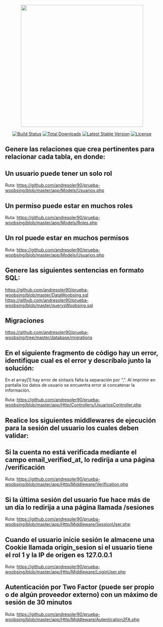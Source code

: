 <p align="center"><a href="https://laravel.com" target="_blank"><img src="https://raw.githubusercontent.com/laravel/art/master/logo-lockup/5%20SVG/2%20CMYK/1%20Full%20Color/laravel-logolockup-cmyk-red.svg" width="400"></a></p>

<p align="center">
<a href="https://travis-ci.org/laravel/framework"><img src="https://travis-ci.org/laravel/framework.svg" alt="Build Status"></a>
<a href="https://packagist.org/packages/laravel/framework"><img src="https://img.shields.io/packagist/dt/laravel/framework" alt="Total Downloads"></a>
<a href="https://packagist.org/packages/laravel/framework"><img src="https://img.shields.io/packagist/v/laravel/framework" alt="Latest Stable Version"></a>
<a href="https://packagist.org/packages/laravel/framework"><img src="https://img.shields.io/packagist/l/laravel/framework" alt="License"></a>
</p>

## Genere las relaciones que crea pertinentes para relacionar cada tabla, en donde:

## Un usuario puede tener un solo rol
Ruta: https://github.com/andresoler90/prueba-woobsing/blob/master/app/Models/Usuarios.php

## Un permiso puede estar en muchos roles

Ruta: https://github.com/andresoler90/prueba-woobsing/blob/master/app/Models/Roles.php

## Un rol puede estar en muchos permisos

Ruta: https://github.com/andresoler90/prueba-woobsing/blob/master/app/Models/Usuarios.php

## Genere las siguientes sentencias en formato SQL:
https://github.com/andresoler90/prueba-woobsing/blob/master/DataWoobsing.sql
https://github.com/andresoler90/prueba-woobsing/blob/master/querysWoobsing.sql

## Migraciones
https://github.com/andresoler90/prueba-woobsing/tree/master/database/migrations

## En el siguiente fragmento de código hay un error, identifique cual es el error y descríbalo junto la solución:

En el array[1] hay error de sintaxis falta la separación por “,”.
Al imprimir en pantalla los datos de usuario se encuentra error al concatenar la información.

Ruta: https://github.com/andresoler90/prueba-woobsing/blob/master/app/Http/Controllers/UsuariosController.php

## Realice los siguientes middlewares de ejecución para la sesión del usuario los cuales deben validar:

## Si la cuenta no está verificada mediante el campo email_verified_at, lo redirija a una página /verificación

Ruta: https://github.com/andresoler90/prueba-woobsing/blob/master/app/Http/Middleware/Verification.php

## Si la última sesión del usuario fue hace más de un día lo redirija a una página llamada /sesiones

Ruta: https://github.com/andresoler90/prueba-woobsing/blob/master/app/Http/Middleware/SessionUser.php

## Cuando el usuario inicie sesión le almacene una Cookie llamada origin_sesion si el usuario tiene el rol 1 y la IP de origen es 127.0.0.1

Ruta: https://github.com/andresoler90/prueba-woobsing/blob/master/app/Http/Middleware/LoginUser.php

## Autenticación por Two Factor (puede ser propio o de algún proveedor externo) con un máximo de sesión de 30 minutos

Ruta: https://github.com/andresoler90/prueba-woobsing/blob/master/app/Http/Middleware/Autentication2FA.php


